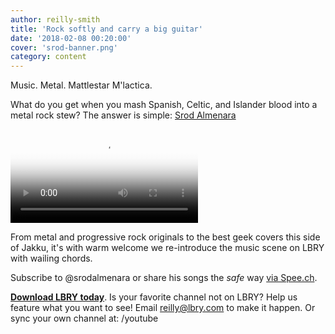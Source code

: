 ```yaml
---
author: reilly-smith
title: 'Rock softly and carry a big guitar'
date: '2018-02-08 00:20:00'
cover: 'srod-banner.png'
category: content
---
```


Music. Metal. Mattlestar M'lactica.

What do you get when you mash Spanish, Celtic, and Islander blood into a metal rock stew? The answer is simple: [Srod Almenara](https://open.lbry.com/%40srodalmenara)

<video controls poster="http://berk.ninja/thumbnails/eNpdks5RALU" src="https://spee.ch/65a20aaa01bf7a8f6e99c69e0c536a3359536a34/star-wars-rogue-one-trailer-theme-cover.mp4"/></video>

From metal and progressive rock originals to the best geek covers this side of Jakku, it's with warm welcome we re-introduce the music scene on LBRY with wailing chords.

Subscribe to @srodalmenara or share his songs the *safe* way [via Spee.ch](https://spee.ch/@srodalmenara).

[**Download LBRY today**](/get). Is your favorite channel not on LBRY? Help us feature what you want to see! Email [reilly@lbry.com](mailto:reilly@lbry.com) to make it happen. Or sync your own channel at: /youtube
